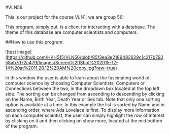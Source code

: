 #VLN56

This is our project for the course VLN1, we are group 56!

This program, simply put, is a client for interacting with a database. The theme of this database are computer scientists and computers.

##How to use this program:

![test image] (https://github.com/HKH515/VLN56/blob/85f3ea3e2189482629c1c217b79258ab7072c479/Images/Screen%20Shot%202015-12-14%20at%2011.28.12%20AM%20copy.jpg?raw=true)

In this window the user is able to learn about the fascinating world of computer science by choosing Computer Scientists, Computers or Connections between the two, in the dropdown box located at the top left side.
The sorting can be changed from ascending to descending by clicking on the Name, Birth Year, Death Year or Sex tab. Note that only one sorting option is available at a time. In this example the list is sorted by Name and in ascending order, where Ada Lovelace is first. To display more information on each computer scientist, the user can simply highlight the row of interest by clicking on it and then clicking on show more, located at the mid bottom of the program.
